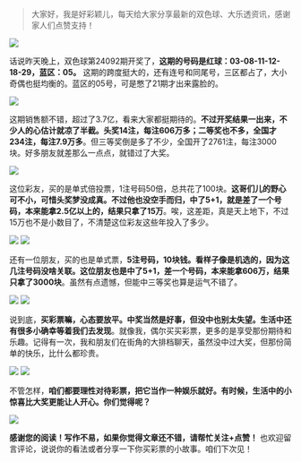 > 大家好，我是好彩颖儿，每天给大家分享最新的双色球、大乐透资讯，感谢家人们点赞支持！

![](https://cdn.jsdelivr.net/gh/wangwenjie1314/PicCDN/2024-8-12/1723426591335-image.png)



话说昨天晚上，双色球第24092期开奖了，**这期的号码是红球：03-08-11-12-18-29，蓝区：05。** 这期的跨度挺大的，还有连号和同尾号，三区都占了，大小奇偶也挺均衡的。蓝区的05号，可是憋了21期才出来露脸的。

![](https://cdn.jsdelivr.net/gh/wangwenjie1314/PicCDN/2024-8-12/1723426609252-image.png)


这期销售额不错，超过了3.7亿，看来大家都挺期待的。**不过开奖结果一出来，不少人的心估计就凉了半截。头奖14注，每注606万多；二等奖也不多，全国才234注，每注7.9万多**。但三等奖倒是多了不少，全国开了2761注，每注3000块。好多朋友就差那么一点点，就错过了大奖。


![](https://cdn.jsdelivr.net/gh/wangwenjie1314/PicCDN/2024-8-12/1723426657818-image.png)


这位彩友，买的是单式倍投票，1注号码50倍，总共花了100块。**这哥们儿的野心可不小，可惜头奖梦没成真。不过他也没空手而归，中了5+1，就是差了一个号码，本来能拿2.5亿以上的，结果只拿了15万**。唉，这差距，真是天上地下，不过15万也不是小数目了，不清楚这位彩友这些年投入了多少。

![](https://cdn.jsdelivr.net/gh/wangwenjie1314/PicCDN/2024-8-12/1723444955983-image.png)
![](https://cdn.jsdelivr.net/gh/wangwenjie1314/PicCDN/2024-8-12/1723426642679-image.png)

还有一位朋友，买的也是单式票，**5注号码，10块钱。看样子像是机选的，因为这几注号码没啥关联。这位朋友也是中了5+1，差一个号码，本来能拿606万，结果只拿了3000块**。虽然有点遗憾，但能中三等奖也算是运气不错了。


![](https://cdn.jsdelivr.net/gh/wangwenjie1314/PicCDN/2024-8-12/1723445163940-image.png)
![](https://cdn.jsdelivr.net/gh/wangwenjie1314/PicCDN/2024-8-12/1723426642679-image.png)


说到底，**买彩票嘛，心态要放平。中奖当然是好事，但没中也别太失望。生活中还有很多小确幸等着我们去发现**。就像我，偶尔买买彩票，更多的是享受那份期待和乐趣。记得有一次，我和朋友们在街角的大排档聊天，虽然没中过大奖，但那份简单的快乐，比什么都珍贵。

![](https://cdn.jsdelivr.net/gh/wangwenjie1314/PicCDN/2024-8-12/1723445217219-image.png)
![](https://cdn.jsdelivr.net/gh/wangwenjie1314/PicCDN/2024-8-12/1723445351833-image.png)

不管怎样，**咱们都要理性对待彩票，把它当作一种娱乐就好。有时候，生活中的小惊喜比大奖更能让人开心。你们觉得呢？**


![](https://cdn.jsdelivr.net/gh/wangwenjie1314/PicCDN/2024-8-12/1723445432252-image.png)


**感谢您的阅读！写作不易，如果你觉得文章还不错，请帮忙关注+点赞！** 也欢迎留言评论，说说你的看法或者分享一下你买彩票的小故事。咱们下次见！




